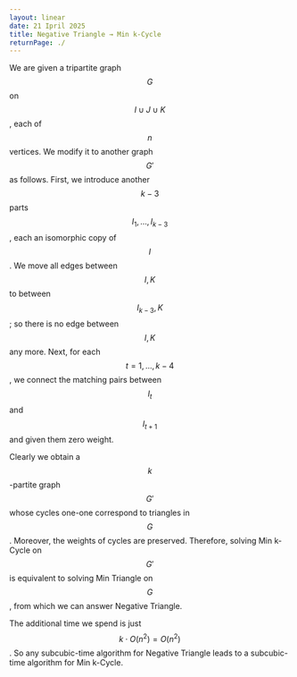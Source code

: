 ```yaml
---
layout: linear
date: 21 Ipril 2025
title: Negative Triangle → Min k-Cycle
returnPage: ./
---
```


We are given a tripartite graph $$G$$ on $$I \cup J \cup K$$, each of $$n$$ vertices. We modify it to another graph $$G'$$ as follows. First, we introduce another $$k-3$$ parts $$I_1, \dots, I_{k-3}$$, each an isomorphic copy of $$I$$. We move all edges between $$I,K$$ to between $$I_{k-3},K$$; so there is no edge between $$I,K$$ any more. Next, for each $$t = 1, \dots, k-4$$, we connect the matching pairs between $$I_t$$ and $$I_{t+1}$$ and given them zero weight.

Clearly we obtain a $$k$$-partite graph $$G'$$ whose cycles one-one correspond to triangles in $$G$$. Moreover, the weights of cycles are preserved. Therefore, solving Min k-Cycle on $$G'$$ is equivalent to solving Min Triangle on $$G$$, from which we can answer Negative Triangle.

The additional time we spend is just $$k \cdot O(n^2) = O(n^2)$$. So any subcubic-time algorithm for Negative Triangle leads to a subcubic-time algorithm for Min k-Cycle.
